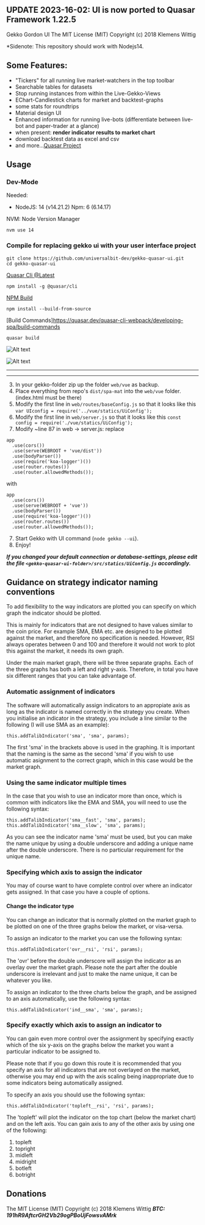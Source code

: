 ## UPDATE 2023-16-02: UI is now ported to Quasar Framework 1.22.5 ##
Gekko Gordon UI
The MIT License (MIT)
Copyright (c) 2018 Klemens Wittig

*Sidenote: This repository should work with Nodejs14.


## Some Features:
- "Tickers" for all running live market-watchers in the top toolbar
- Searchable tables for datasets
- Stop running instances from within the Live-Gekko-Views
- EChart-Candlestick charts for market and backtest-graphs
- some stats for roundtrips
- Material design UI
- Enhanced information for running live-bots (differentiate between live-bot and paper-trader at a glance)
- when present: **render indicator results to market chart**
- download backtest data as excel and csv
- and more...[Quasar Project](https://v1.quasar.dev/)

## Usage

### Dev-Mode
Needed:
  - NodeJS: 14 (v14.21.2)
    Npm: 6     (6.14.17)
  
NVM: Node Version Manager

```
nvm use 14
```
### Compile for replacing gekko ui with your user interface project

```
git clone https://github.com/universalbit-dev/gekko-quasar-ui.git
cd gekko-quasar-ui
```

[Quasar Cli @Latest](https://www.npmjs.com/package/@quasar/cli)
```
npm install -g @quasar/cli

```

[NPM Build](https://docs.npmjs.com/cli/v6/commands/npm-build)
```
npm install --build-from-source
```

[Build Commands]https://quasar.dev/quasar-cli-webpack/developing-spa/build-commands

```
quasar build
```
![Alt text](https://github.com/universalbit-dev/gekko-quasar-ui/blob/master/img/quasar_ui_build.png "build")

![Alt text](https://github.com/universalbit-dev/gekko-quasar-ui/blob/master/img/quasar_build_succeded.png "succeded")

---
---

3. In your gekko-folder zip up the folder `web/vue` as backup.
4. Place everything from repo's `dist/spa-mat` into the `web/vue` folder. (index.html must be there)
5. Modify the first line in `web/routes/baseConfig.js` so that it looks like this `var UIconfig = require('../vue/statics/UiConfig');`
6. Modify the first line in `web/server.js` so that it looks like this `const config = require('./vue/statics/UiConfig');`
7. Modify ~line 87 in web -> server.js:
replace

```
app
  .use(cors())
  .use(serve(WEBROOT + 'vue/dist'))
  .use(bodyParser())
  .use(require('koa-logger')())
  .use(router.routes())
  .use(router.allowedMethods());
```
with
```
app
  .use(cors())
  .use(serve(WEBROOT + 'vue'))
  .use(bodyParser())
  .use(require('koa-logger')())
  .use(router.routes())
  .use(router.allowedMethods());
```
7. Start Gekko with UI command (`node gekko --ui`).
8. Enjoy!

***If you changed your default connection or database-settings, please edit the file ***`<gekko-quasar-ui-folder>/src/statics/UiConfig.js`*** accordingly.***

## Guidance on strategy indicator naming conventions

To add flexibility to the way indicators are plotted you can specify on which graph the indicator should be plotted.

This is mainly for indicators that are not designed to have values similar to the coin price. For example SMA, EMA etc. are designed to be plotted against the market, and therefore no specification is needed. However, RSI always operates between 0 and 100 and therefore it would not work to plot this against the market, it needs its own graph.

Under the main market graph, there will be three separate graphs. Each of the three graphs has both a left and right y-axis. Therefore, in total you have six different ranges that you can take advantage of.

### Automatic assignment of indicators

The software will automatically assign indicators to an appropiate axis as long as the indicator is named correctly in the strategy you create. When you initialise an indicator in the strategy, you include a line similar to the following (I will use SMA as an example):

    this.addTalibIndicator('sma', 'sma', params);

The first 'sma'  in the brackets above is used in the graphing. It is important that the naming is the same as the second 'sma' if you wish to use automatic asignment to the correct graph, which in this case would be the market graph.

### Using the same indicator multiple times

In the case that you wish to use an indicator more than once, which is common with indicators like the EMA and SMA, you will need to use the following syntax:

    this.addTalibIndicator('sma__fast', 'sma', params);
    this.addTalibIndicator('sma__slow', 'sma', params);

As you can see the indicator name 'sma' must be used, but you can make the name unique by using a double underscore and adding a unique name after the double underscore. There is no particular requirement for the unique name.

### Specifying which axis to assign the indicator

You may of course want to have complete control over where an indicator gets assigned. In that case you have a couple of options.

#### Change the indicator type

You can change an indicator that is normally plotted on the market graph to be plotted on one of the three graphs below the market, or visa-versa.

To assign an indicator to the market you can use the following syntax:

    this.addTalibIndicator('ovr__rsi', 'rsi', params);

The 'ovr' before the double underscore will assign the indicator as an overlay over the market graph. Please note the part after the double underscore is irrelevant and just to make the name unique, it can be whatever you like.

To assign an indicator to the three charts below the graph, and be assigned to an axis automatically, use the following syntax:

    this.addTalibIndicator('ind__sma', 'sma', params);

### Specify exactly which axis to assign an indicator to

You can gain even more control over the assignment by specifying exactly which of the six y-axis on the graphs below the market you want a particular indicator to be assigned to.

Please note that if you go down this route it is recommended that you specify an axis for all indicators that are not overlayed on the market, otherwise you may end up with the axis scaling being inappropriate due to some indicators being automatically assigned.

To specify an axis you should use the following syntax:

    this.addTalibIndicator('topleft__rsi', 'rsi', params);

The 'topleft' will plot the indicator on the top chart (below the market chart) and on the left axis. You can gain axis to any of the other axis by using one of the following:

1. topleft
2. topright
3. midleft
4. midright
5. botleft
6. botright

## Donations
The MIT License (MIT)
Copyright (c) 2018 Klemens Wittig
***BTC: 191hR9AftcrGH2Vb29ogPBoUjFowsvAMrk***

